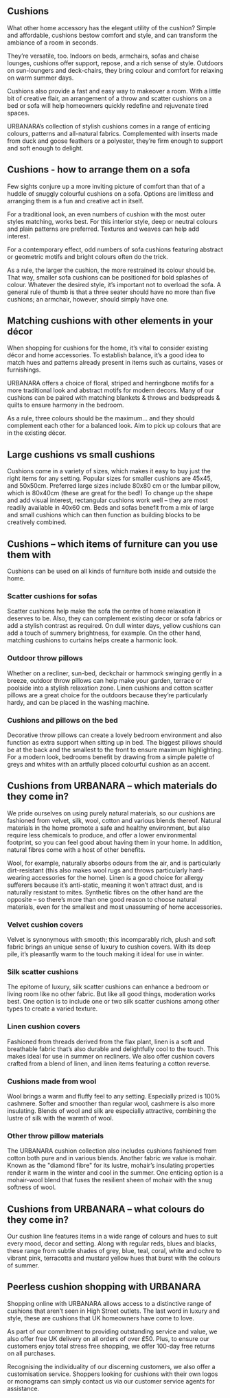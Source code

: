 ## Cushions

What other home accessory has the elegant utility of the cushion? Simple and affordable, cushions bestow comfort and style, and can transform the ambiance of a room in seconds.

They’re versatile, too. Indoors on beds, armchairs, sofas and chaise lounges, cushions offer support, repose, and a rich sense of style. Outdoors on sun-loungers and deck-chairs, they bring colour and comfort for relaxing on warm summer days.

Cushions also provide a fast and easy way to makeover a room. With a little bit of creative flair, an arrangement of a throw and scatter cushions on a bed or sofa will help homeowners quickly redefine and rejuvenate tired spaces.

URBANARA’s collection of stylish cushions comes in a range of enticing colours, patterns and all-natural fabrics. Complemented with inserts made from duck and goose feathers or a polyester, they’re firm enough to support and soft enough to delight.

## Cushions - how to arrange them on a sofa

Few sights conjure up a more inviting picture of comfort than that of a huddle of snuggly colourful cushions on a sofa. Options are limitless and arranging them is a fun and creative act in itself.

For a traditional look, an even numbers of cushion with the most outer styles matching, works best. For this interior style, deep or neutral colours and plain patterns are preferred. Textures and weaves can help add interest.

For a contemporary effect, odd numbers of sofa cushions featuring abstract or geometric motifs and bright colours often do the trick. 

As a rule, the larger the cushion, the more restrained its colour should be. That way, smaller sofa cushions can be positioned for bold splashes of colour. Whatever the desired style, it’s important not to overload the sofa. A general rule of thumb is that a three seater should have no more than five cushions; an armchair, however, should simply have one.

## Matching cushions with other elements in your décor

When shopping for cushions for the home, it’s vital to consider existing décor and home accessories. To establish balance, it’s a good idea to match hues and patterns already present in items such as curtains, vases or furnishings.

URBANARA offers a choice of floral, striped and herringbone motifs for a more traditional look and abstract motifs for modern decors. Many of our cushions can be paired with matching blankets & throws and bedspreads & quilts to ensure harmony in the bedroom.

As a rule, three colours should be the maximum… and they should complement each other for a balanced look. Aim to pick up colours that are in the existing décor.

## Large cushions vs small cushions

Cushions come in a variety of sizes, which makes it easy to buy just the right items for any setting. Popular sizes for smaller cushions are 45x45, and 50x50cm. Preferred large sizes include 80x80 cm or the lumbar pillow, which is 80x40cm (these are great for the bed!) To change up the shape and add visual interest, rectangular cushions work well – they are most readily available in 40x60 cm. Beds and sofas benefit from a mix of large and small cushions which can then function as building blocks to be creatively combined.

## Cushions – which items of furniture can you use them with

Cushions can be used on all kinds of furniture both inside and outside the home.

### Scatter cushions for sofas

Scatter cushions help make the sofa the centre of home relaxation it deserves to be. Also, they can complement existing decor or sofa fabrics or add a stylish contrast as required. On dull winter days, yellow cushions can add a touch of summery brightness, for example. On the other hand, matching cushions to curtains helps create a harmonic look.

### Outdoor throw pillows

Whether on a recliner, sun-bed, deckchair or hammock swinging gently in a breeze, outdoor throw pillows can help make your garden, terrace or poolside into a stylish relaxation zone. Linen cushions and cotton scatter pillows are a great choice for the outdoors because they’re particularly hardy, and can be placed in the washing machine.

### Cushions and pillows on the bed

Decorative throw pillows can create a lovely bedroom environment and also function as extra support when sitting up in bed. The biggest pillows should be at the back and the smallest to the front to ensure maximum highlighting. For a modern look, bedrooms benefit by drawing from a simple palette of greys and whites with an artfully placed colourful cushion as an accent. 

## Cushions from URBANARA – which materials do they come in?

We pride ourselves on using purely natural materials, so our cushions are fashioned from velvet, silk, wool, cotton and various blends thereof. Natural materials in the home promote a safe and healthy environment, but also require less chemicals to produce, and offer a lower environmental footprint, so you can feel good about having them in your home. In addition, natural fibres come with a host of other benefits.

Wool, for example, naturally absorbs odours from the air, and is particularly dirt-resistant (this also makes wool rugs and throws particularly hard-wearing accessories for the home). Linen is a good choice for allergy sufferers because it’s anti-static, meaning it won’t attract dust, and is naturally resistant to mites. Synthetic fibres on the other hand are the opposite – so there’s more than one good reason to choose natural materials, even for the smallest and most unassuming of home accessories.

### Velvet cushion covers

Velvet is synonymous with smooth; this incomparably rich, plush and soft fabric brings an unique sense of luxury to cushion covers. With its deep pile, it’s pleasantly warm to the touch making it ideal for use in winter.

### Silk scatter cushions

The epitome of luxury, silk scatter cushions can enhance a bedroom or living room like no other fabric. But like all good things, moderation works best. One option is to include one or two silk scatter cushions among other types to create a varied texture.

### Linen cushion covers

Fashioned from threads derived from the flax plant, linen is a soft and breathable fabric that’s also durable and delightfully cool to the touch. This makes ideal for use in summer on recliners. We also offer cushion covers crafted from a blend of linen, and linen items featuring a cotton reverse.

### Cushions made from wool

Wool brings a warm and fluffy feel to any setting. Especially prized is 100% cashmere. Softer and smoother than regular wool, cashmere is also more insulating. Blends of wool and silk are especially attractive, combining the lustre of silk with the warmth of wool.

### Other throw pillow materials

The URBANARA cushion collection also includes cushions fashioned from cotton both pure and in various blends. Another fabric we value is mohair. Known as the "diamond fibre" for its lustre, mohair’s insulating properties render it warm in the winter and cool in the summer. One enticing option is a mohair-wool blend that fuses the resilient sheen of mohair with the snug softness of wool.

## Cushions from URBANARA – what colours do they come in?

Our cushion line features items in a wide range of colours and hues to suit every mood, decor and setting. Along with regular reds, blues and blacks, these range from subtle shades of grey, blue, teal, coral, white and ochre to vibrant pink, terracotta and mustard yellow hues that burst with the colours of summer.

## Peerless cushion shopping with URBANARA

Shopping online with URBANARA allows access to a distinctive range of cushions that aren’t seen in High Street outlets. The last word in luxury and style, these are cushions that UK homeowners have come to love.

As part of our commitment to providing outstanding service and value, we also offer free UK delivery on all orders of over £50. Plus, to ensure our customers enjoy total stress free shopping, we offer 100-day free returns on all purchases.

Recognising the individuality of our discerning customers, we also offer a customisation service. Shoppers looking for cushions with their own logos or monograms can simply contact us via our customer service agents for assistance.
